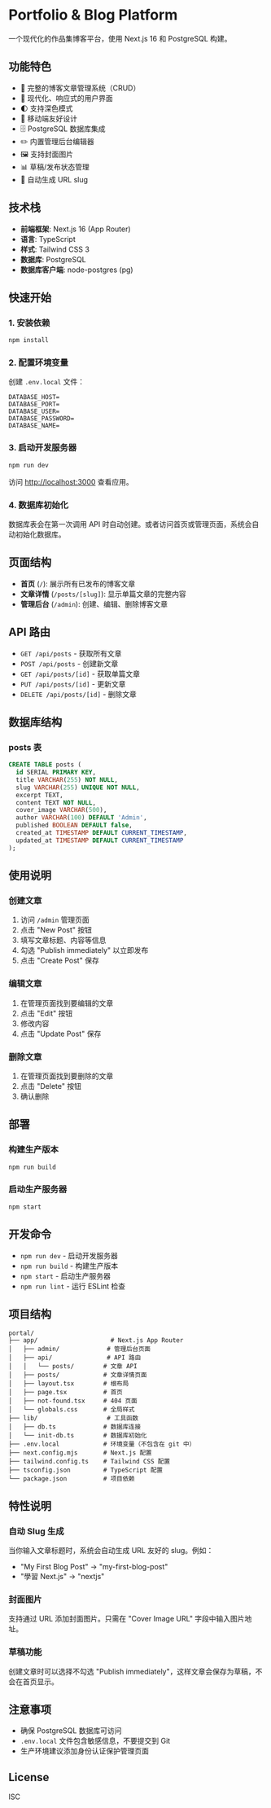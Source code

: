 # Portfolio & Blog Platform

一个现代化的作品集博客平台，使用 Next.js 16 和 PostgreSQL 构建。

## 功能特色

- 📝 完整的博客文章管理系统（CRUD）
- 🎨 现代化、响应式的用户界面
- 🌓 支持深色模式
- 📱 移动端友好设计
- 🗄️ PostgreSQL 数据库集成
- ✏️ 内置管理后台编辑器
- 🖼️ 支持封面图片
- 📊 草稿/发布状态管理
- 🔗 自动生成 URL slug

## 技术栈

- **前端框架**: Next.js 16 (App Router)
- **语言**: TypeScript
- **样式**: Tailwind CSS 3
- **数据库**: PostgreSQL
- **数据库客户端**: node-postgres (pg)

## 快速开始

### 1. 安装依赖

```bash
npm install
```

### 2. 配置环境变量

创建 `.env.local` 文件：

```env
DATABASE_HOST=
DATABASE_PORT=
DATABASE_USER=
DATABASE_PASSWORD=
DATABASE_NAME=
```

### 3. 启动开发服务器

```bash
npm run dev
```

访问 [http://localhost:3000](http://localhost:3000) 查看应用。

### 4. 数据库初始化

数据库表会在第一次调用 API 时自动创建。或者访问首页或管理页面，系统会自动初始化数据库。

## 页面结构

- **首页** (`/`): 展示所有已发布的博客文章
- **文章详情** (`/posts/[slug]`): 显示单篇文章的完整内容
- **管理后台** (`/admin`): 创建、编辑、删除博客文章

## API 路由

- `GET /api/posts` - 获取所有文章
- `POST /api/posts` - 创建新文章
- `GET /api/posts/[id]` - 获取单篇文章
- `PUT /api/posts/[id]` - 更新文章
- `DELETE /api/posts/[id]` - 删除文章

## 数据库结构

### posts 表

```sql
CREATE TABLE posts (
  id SERIAL PRIMARY KEY,
  title VARCHAR(255) NOT NULL,
  slug VARCHAR(255) UNIQUE NOT NULL,
  excerpt TEXT,
  content TEXT NOT NULL,
  cover_image VARCHAR(500),
  author VARCHAR(100) DEFAULT 'Admin',
  published BOOLEAN DEFAULT false,
  created_at TIMESTAMP DEFAULT CURRENT_TIMESTAMP,
  updated_at TIMESTAMP DEFAULT CURRENT_TIMESTAMP
);
```

## 使用说明

### 创建文章

1. 访问 `/admin` 管理页面
2. 点击 "New Post" 按钮
3. 填写文章标题、内容等信息
4. 勾选 "Publish immediately" 以立即发布
5. 点击 "Create Post" 保存

### 编辑文章

1. 在管理页面找到要编辑的文章
2. 点击 "Edit" 按钮
3. 修改内容
4. 点击 "Update Post" 保存

### 删除文章

1. 在管理页面找到要删除的文章
2. 点击 "Delete" 按钮
3. 确认删除

## 部署

### 构建生产版本

```bash
npm run build
```

### 启动生产服务器

```bash
npm start
```

## 开发命令

- `npm run dev` - 启动开发服务器
- `npm run build` - 构建生产版本
- `npm start` - 启动生产服务器
- `npm run lint` - 运行 ESLint 检查

## 项目结构

```
portal/
├── app/                    # Next.js App Router
│   ├── admin/             # 管理后台页面
│   ├── api/               # API 路由
│   │   └── posts/        # 文章 API
│   ├── posts/            # 文章详情页面
│   ├── layout.tsx        # 根布局
│   ├── page.tsx          # 首页
│   ├── not-found.tsx     # 404 页面
│   └── globals.css       # 全局样式
├── lib/                   # 工具函数
│   ├── db.ts             # 数据库连接
│   └── init-db.ts        # 数据库初始化
├── .env.local            # 环境变量（不包含在 git 中）
├── next.config.mjs       # Next.js 配置
├── tailwind.config.ts    # Tailwind CSS 配置
├── tsconfig.json         # TypeScript 配置
└── package.json          # 项目依赖
```

## 特性说明

### 自动 Slug 生成

当你输入文章标题时，系统会自动生成 URL 友好的 slug。例如：
- "My First Blog Post" → "my-first-blog-post"
- "學習 Next.js" → "nextjs"

### 封面图片

支持通过 URL 添加封面图片。只需在 "Cover Image URL" 字段中输入图片地址。

### 草稿功能

创建文章时可以选择不勾选 "Publish immediately"，这样文章会保存为草稿，不会在首页显示。

## 注意事项

- 确保 PostgreSQL 数据库可访问
- `.env.local` 文件包含敏感信息，不要提交到 Git
- 生产环境建议添加身份认证保护管理页面

## License

ISC
